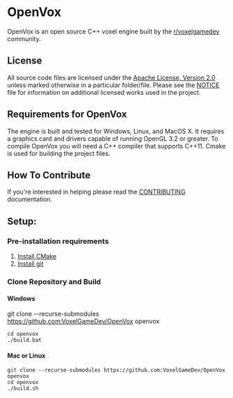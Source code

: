 # OpenVox
OpenVox is an open source C++ voxel engine built by the [r/voxelgamedev](http://www.reddit.com/r/voxelgamedev) community.

## License
All source code files are licensed under the [Apache License, Version 2.0](http://www.apache.org/licenses/LICENSE-2.0) unless marked otherwise in a particular folder/file.  Please see the [NOTICE](https://github.com/VoxelGameDev/OpenVox/blob/master/NOTICE) file for information on additional licensed works used in the project.

## Requirements for OpenVox
The engine is built and tested for Windows, Linux, and MacOS X.  It requires a graphics card and drivers capable of running OpenGL 3.2 or greater. To compile OpenVox you will need a C++ compiler that supports C++11.  Cmake is used for building the project files.

## How To Contribute
If you're interested in helping please read the [CONTRIBUTING](https://github.com/VoxelGameDev/OpenVox/blob/master/CONTRIBUTING.md) documentation.

## Setup:

### Pre-installation requirements
1.  [Install CMake](http://www.cmake.org/install/)
2.  [Install git](https://git-scm.com/book/en/v2/Getting-Started-Installing-Git)

### Clone Repository and Build

#### Windows
git clone --recurse-submodules https://github.com:VoxelGameDev/OpenVox openvox
```
cd openvox
./build.bat
```

#### Mac or Linux
```
git clone --recurse-submodules https://github.com:VoxelGameDev/OpenVox openvox
cd openvox
./build.sh
```
